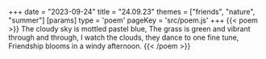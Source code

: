 +++
date = "2023-09-24"
title = "24.09.23"
themes = ["friends", "nature", "summer"]
[params]
  type = 'poem'
  pageKey = 'src/poem.js'
+++
{{< poem >}}
The cloudy sky is mottled pastel blue,
The grass is green and vibrant through and through,
I watch the clouds, they dance to one fine tune,
Friendship blooms in a windy afternoon.
{{< /poem >}}